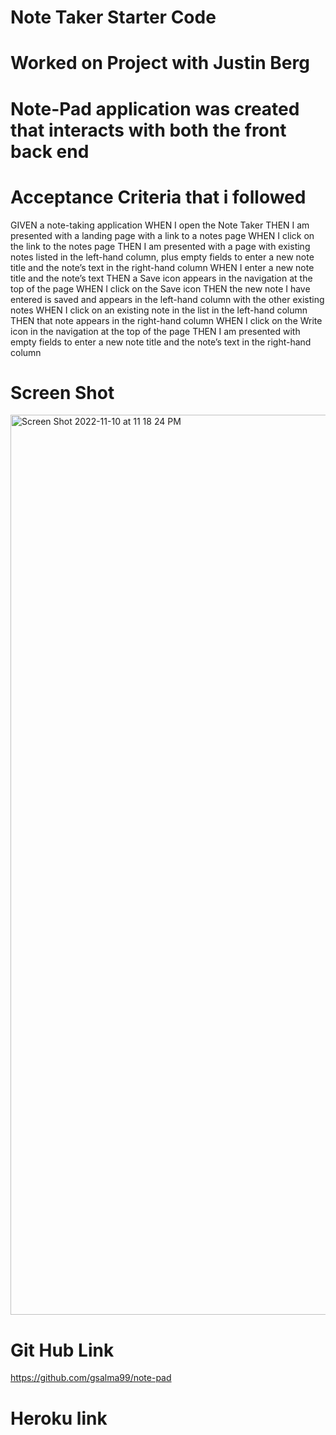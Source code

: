 # Note Taker Starter Code

# Worked on Project with Justin Berg

# Note-Pad application was created that interacts with both the front back end

# Acceptance Criteria that i followed

GIVEN a note-taking application
WHEN I open the Note Taker
THEN I am presented with a landing page with a link to a notes page
WHEN I click on the link to the notes page
THEN I am presented with a page with existing notes listed in the left-hand column, plus empty fields to enter a new note title and the note’s text in the right-hand column
WHEN I enter a new note title and the note’s text
THEN a Save icon appears in the navigation at the top of the page
WHEN I click on the Save icon
THEN the new note I have entered is saved and appears in the left-hand column with the other existing notes
WHEN I click on an existing note in the list in the left-hand column
THEN that note appears in the right-hand column
WHEN I click on the Write icon in the navigation at the top of the page
THEN I am presented with empty fields to enter a new note title and the note’s text in the right-hand column

# Screen Shot 
<img width="1440" alt="Screen Shot 2022-11-10 at 11 18 24 PM" src="https://user-images.githubusercontent.com/110579963/201268926-28e79ea8-f701-4ba5-91af-d87bf95e5360.png">

# Git Hub Link 

https://github.com/gsalma99/note-pad

# Heroku link
